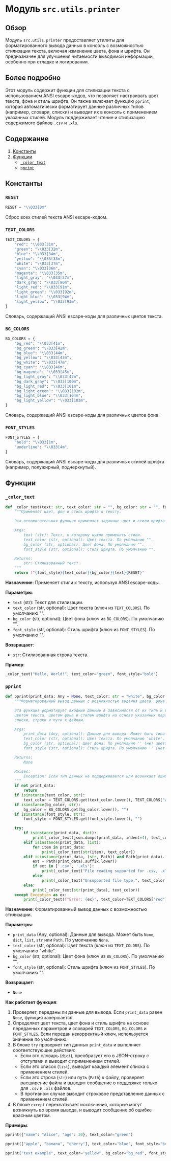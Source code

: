 # Модуль `src.utils.printer`

## Обзор

Модуль `src.utils.printer` предоставляет утилиты для форматированного вывода данных в консоль с возможностью стилизации текста, включая изменение цвета, фона и шрифта. Он предназначен для улучшения читаемости выводимой информации, особенно при отладке и логировании.

## Более подробно

Этот модуль содержит функции для стилизации текста с использованием ANSI escape-кодов, что позволяет настраивать цвет текста, фона и стиль шрифта. Он также включает функцию `pprint`, которая автоматически форматирует данные различных типов (например, словари, списки) и выводит их в консоль с применением указанных стилей. Модуль поддерживает чтение и стилизацию содержимого файлов `.csv` и `.xls`.

## Содержание

1.  [Константы](#константы)
2.  [Функции](#функции)
    *   [`_color_text`](#_color_text)
    *   [`pprint`](#pprint)

## Константы

### `RESET`

```python
RESET = "\\033[0m"
```

Сброс всех стилей текста ANSI escape-кодом.

### `TEXT_COLORS`

```python
TEXT_COLORS = {
    "red": "\\033[31m",
    "green": "\\033[32m",
    "blue": "\\033[34m",
    "yellow": "\\033[33m",
    "white": "\\033[37m",
    "cyan": "\\033[36m",
    "magenta": "\\033[35m",
    "light_gray": "\\033[37m",
    "dark_gray": "\\033[90m",
    "light_red": "\\033[91m",
    "light_green": "\\033[92m",
    "light_blue": "\\033[94m",
    "light_yellow": "\\033[93m",
}
```

Словарь, содержащий ANSI escape-коды для различных цветов текста.

### `BG_COLORS`

```python
BG_COLORS = {
    "bg_red": "\\033[41m",
    "bg_green": "\\033[42m",
    "bg_blue": "\\033[44m",
    "bg_yellow": "\\033[43m",
    "bg_white": "\\033[47m",
    "bg_cyan": "\\033[46m",
    "bg_magenta": "\\033[45m",
    "bg_light_gray": "\\033[47m",
    "bg_dark_gray": "\\033[100m",
    "bg_light_red": "\\033[101m",
    "bg_light_green": "\\033[102m",
    "bg_light_blue": "\\033[104m",
    "bg_light_yellow": "\\033[103m",
}
```

Словарь, содержащий ANSI escape-коды для различных цветов фона.

### `FONT_STYLES`

```python
FONT_STYLES = {
    "bold": "\\033[1m",
    "underline": "\\033[4m",
}
```

Словарь, содержащий ANSI escape-коды для различных стилей шрифта (например, полужирный, подчеркнутый).

## Функции

### `_color_text`

```python
def _color_text(text: str, text_color: str = "", bg_color: str = "", font_style: str = "") -> str:
    """Применяет цвет, фон и стиль шрифта к тексту.

    Эта вспомогательная функция применяет заданные цвет и стили шрифта к данному тексту, используя ANSI escape-коды.

    Args:
        text (str): Текст, к которому нужно применить стили.
        text_color (str, optional): Цвет текста. По умолчанию "".
        bg_color (str, optional): Цвет фона. По умолчанию "".
        font_style (str, optional): Стиль шрифта. По умолчанию "".

    Returns:
        str: Стилизованный текст.
    """
    return f"{font_style}{text_color}{bg_color}{text}{RESET}"
```

**Назначение**:
Применяет стили к тексту, используя ANSI escape-коды.

**Параметры**:

*   `text` (str): Текст для стилизации.
*   `text_color` (str, optional): Цвет текста (ключ из `TEXT_COLORS`). По умолчанию "".
*   `bg_color` (str, optional): Цвет фона (ключ из `BG_COLORS`). По умолчанию "".
*   `font_style` (str, optional): Стиль шрифта (ключ из `FONT_STYLES`). По умолчанию "".

**Возвращает**:

*   `str`: Стилизованная строка текста.

**Пример**:

```python
_color_text("Hello, World!", text_color="green", font_style="bold")
```

### `pprint`

```python
def pprint(print_data: Any = None, text_color: str = "white", bg_color: str = "", font_style: str = "") -> None:
    """Форматированный вывод данных с возможностью задания цвета, фона и стиля шрифта.

    Эта функция форматирует входные данные в зависимости от их типа и выводит их в консоль. Данные выводятся с необязательным
    цветом текста, цветом фона и стилем шрифта на основе указанных параметров. Функция может обрабатывать словари,
    списки, строки и пути к файлам.

    Args:
        print_data (Any, optional): Данные для вывода. Может быть типа None, dict, list, str или Path. По умолчанию None.
        text_color (str, optional): Цвет текста. По умолчанию 'white'. См. TEXT_COLORS.
        bg_color (str, optional): Цвет фона. По умолчанию '' (нет цвета фона). См. BG_COLORS.
        font_style (str, optional): Стиль шрифта. По умолчанию '' (нет стиля шрифта). См. FONT_STYLES.

    Returns:
        None

    Raises:
        Exception: Если тип данных не поддерживается или возникает ошибка во время вывода.
    """
    if not print_data:
        return
    if isinstance(text_color, str):
        text_color = TEXT_COLORS.get(text_color.lower(), TEXT_COLORS["white"])
    if isinstance(bg_color, str):
        bg_color = BG_COLORS.get(bg_color.lower(), "")
    if isinstance(font_style, str):
        font_style = FONT_STYLES.get(font_style.lower(), "")

    try:
        if isinstance(print_data, dict):
            print(_color_text(json.dumps(print_data, indent=4), text_color))
        elif isinstance(print_data, list):
            for item in print_data:
                print(_color_text(str(item), text_color))
        elif isinstance(print_data, (str, Path)) and Path(print_data).is_file():
            ext = Path(print_data).suffix.lower()
            if ext in ['.csv', '.xls']:
                print(_color_text("File reading supported for .csv, .xls only.", text_color))
            else:
                print(_color_text("Unsupported file type.", text_color))
        else:
            print(_color_text(str(print_data), text_color))
    except Exception as ex:
        print(_color_text(f"Error: {ex}", text_color=TEXT_COLORS["red"]))
```

**Назначение**:
Форматированный вывод данных с возможностью стилизации.

**Параметры**:

*   `print_data` (Any, optional): Данные для вывода. Может быть `None`, `dict`, `list`, `str` или `Path`. По умолчанию `None`.
*   `text_color` (str, optional): Цвет текста (ключ из `TEXT_COLORS`). По умолчанию "white".
*   `bg_color` (str, optional): Цвет фона (ключ из `BG_COLORS`). По умолчанию "".
*   `font_style` (str, optional): Стиль шрифта (ключ из `FONT_STYLES`). По умолчанию "".

**Возвращает**:

*   `None`

**Как работает функция**:

1.  Проверяет, переданы ли данные для вывода. Если `print_data` равен `None`, функция завершается.
2.  Определяет цвет текста, цвет фона и стиль шрифта на основе переданных параметров и словарей `TEXT_COLORS`, `BG_COLORS` и `FONT_STYLES`. Если передан некорректный ключ, используется значение по умолчанию.
3.  В блоке `try` проверяет тип данных `print_data` и выполняет соответствующие действия:
    *   Если это словарь (`dict`), преобразует его в JSON-строку с отступами и выводит с применением стилей.
    *   Если это список (`list`), выводит каждый элемент списка с применением стилей.
    *   Если это строка (`str`) или путь (`Path`) к файлу, проверяет расширение файла и выводит сообщение о поддержке только для `.csv` и `.xls` файлов.
    *   В противном случае выводит строковое представление данных с применением стилей.
4.  В блоке `except` перехватывает исключения, которые могут возникнуть во время вывода, и выводит сообщение об ошибке красным цветом.

**Примеры**:

```python
pprint({"name": "Alice", "age": 30}, text_color="green")
```

```python
pprint(["apple", "banana", "cherry"], text_color="blue", font_style="bold")
```

```python
pprint("text example", text_color="yellow", bg_color="bg_red", font_style="underline")
```